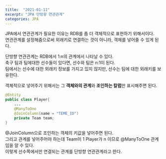 ```yaml
---
title:  "2021-01-11"
excerpt: "JPA 단방향 연관관계"
categories: JPA
---
```

JPA에서 연관관계가 필요한 이유는 RDB를 좀 더 객체적으로 표현하기 위해서이다.  
연관관계를 설정해줌으로써 외래키로 연결하는 것이 아니라, 객체를 넣어줄 수 있게 된다.  

 단방향 연관관계는 RDB에서 1:n의 관계에서 나타날 수 있다.  
 축구 팀과 팀에대한 선수들이 있다면, 선수와 팀은 n:1이 된다.  
 팀에서는 선수에 대한 외래키 정보를 가지고 있지 않지만, 선수는 팀에 대한 외래키를 보유한다.  
 
  객체적으로 넣어주기 위해서는 그 **객체와의 관계**와 **조인하는 칼럼**만 표시해주면 된다.

~~~java
@Entity
public class Player{
	...
	@ManyToOne
	@JoinColumn(name = "TEME_ID")
	private Team team;
}
~~~

@JoinColumn으로 조인하는 객체의 키값을 넣어주면 된다.  
그리고 관계를 넣어주어야 하는데 Team이 1 Player가 n 이므로 @ManyToOne 관계임을 알 수 있다.   
이렇게 선수쪽에서만 연결되는 관계를 단방향 연관관계라고 한다.